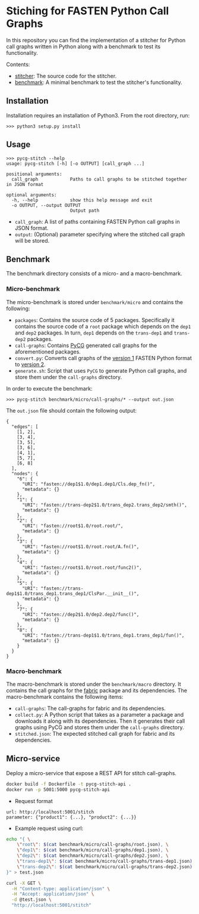 # Stiching for FASTEN Python Call Graphs

In this repository you can find the implementation of a stitcher for Python
call graphs written in Python along with a benchmark to test its functionality.

Contents:
* [stitcher](stitcher): The source code for the stitcher.
* [benchmark](benchmark): A minimal benchmark to test the stitcher's
  functionality.

## Installation

Installation requires an installation of Python3.
From the root directory, run:
```
>>> python3 setup.py install
```

## Usage

```
>>> pycg-stitch --help
usage: pycg-stitch [-h] [-o OUTPUT] [call_graph ...]

positional arguments:
  call_graph            Paths to call graphs to be stitched together in JSON format

optional arguments:
  -h, --help            show this help message and exit
  -o OUTPUT, --output OUTPUT
                        Output path
```

* `call_graph`: A list of paths containing FASTEN Python call graphs in JSON
  format.
* `output`: (Optional) parameter specifying where the stitched call graph will
  be stored.


## Benchmark

The benchmark directory consists of a micro- and a macro-benchmark.

### Micro-benchmark

The micro-benchmark is stored under `benchmark/micro` and contains the
following:

* `packages`: Contains the source code of 5 packages. Specifically it contains
  the source code of a `root` package which depends on the `dep1` and `dep2`
  packages. In turn, `dep1` depends on the `trans-dep1` and `trans-dep2`
  packages.
* `call-graphs`: Contains [PyCG](https://github.com/vitsalis/pycg) generated
  call graphs for the aforementioned packages.
* `convert.py`: Converts call graphs of the [version
  1](https://github.com/fasten-project/fasten/wiki/Revision-Call-Graph-format#version-1-1)
  FASTEN Python format to [version
  2](https://github.com/fasten-project/fasten/wiki/Revision-Call-Graph-format#version-2-1).
* `generate.sh`: Script that uses `PyCG` to generate Python call graphs, and
  store them under the `call-graphs` directory.

In order to execute the benchmark:

```
>>> pycg-stitch benchmark/micro/call-graphs/* --output out.json
```

The `out.json` file should contain the following output:

```
{
  "edges": [
    [1, 2],
    [3, 4],
    [3, 5],
    [3, 6],
    [4, 1],
    [5, 7],
    [6, 8]
  ],
  "nodes": {
    "6": {
      "URI": "fasten://dep1$1.0/dep1.dep1/Cls.dep_fn()",
      "metadata": {}
    },
    "1": {
      "URI": "fasten://trans-dep2$1.0/trans_dep2.trans_dep2/smth()",
      "metadata": {}
    },
    "2": {
      "URI": "fasten://root$1.0/root.root/",
      "metadata": {}
    },
    "3": {
      "URI": "fasten://root$1.0/root.root/A.fn()",
      "metadata": {}
    },
    "4": {
      "URI": "fasten://root$1.0/root.root/func2()",
      "metadata": {}
    },
    "5": {
      "URI": "fasten://trans-dep1$1.0/trans_dep1.trans_dep1/ClsPar.__init__()",
      "metadata": {}
    },
    "7": {
      "URI": "fasten://dep2$1.0/dep2.dep2/func()",
      "metadata": {}
    },
    "8": {
      "URI": "fasten://trans-dep1$1.0/trans_dep1.trans_dep1/fun()",
      "metadata": {}
    }
  }
}
```

### Macro-benchmark

The macro-benchmark is stored under the `benchmark/macro` directory. It contains
the call graphs for the [fabric](https://github.com/fabric/fabric) package and
its dependencies. The macro-benchmark contains the following items:

* `call-graphs`: The call-graphs for fabric and its dependencies.
* `collect.py`: A Python script that takes as a parameter a package and
  downloads it along with its dependencies. Then it generates their call graphs
  using PyCG and stores them under the `call-graphs` directory.
* `stitched.json`: The expected stitched call graph for fabric and its
  dependencies.

## Micro-service

Deploy a micro-service that expose a REST API for stitch call-graphs.

```bash
docker build -f Dockerfile -t pycg-stitch-api .
docker run -p 5001:5000 pycg-stitch-api
```

* Request format

```
url: http://localhost:5001/stitch
parameter: {"product1": {...}, "product2": {...}}
```

* Example request using curl:

```bash
echo "{ \
    \"root\": $(cat benchmark/micro/call-graphs/root.json), \
    \"dep1\": $(cat benchmark/micro/call-graphs/dep1.json), \
    \"dep2\": $(cat benchmark/micro/call-graphs/dep2.json), \
    \"trans-dep1\": $(cat benchmark/micro/call-graphs/trans-dep1.json), \
    \"trans-dep2\": $(cat benchmark/micro/call-graphs/trans-dep2.json) \
}" > test.json

curl -X GET \
  -H "Content-type: application/json" \
  -H "Accept: application/json" \
  -d @test.json \
  "http://localhost:5001/stitch"
```
